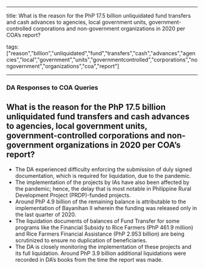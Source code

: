 
---

title: What is the reason for the PhP 17.5 billion unliquidated fund transfers and cash advances to agencies, local government units, government-controlled corporations and non-government organizations in 2020 per COA’s report?

tags: ["reason","billion","unliquidated","fund","transfers","cash","advances","agencies","local","government","units","governmentcontrolled","corporations","nongovernment","organizations","coa","report"]

---

### DA Responses to COA Queries

## What is the reason for the PhP 17.5 billion unliquidated fund transfers and cash advances to agencies, local government units, government-controlled corporations and non-government organizations in 2020 per COA’s report?


 - The DA experienced difficulty enforcing the submission of duly signed documentation, which is required for liquidation, due to the pandemic.
 - The implementation of the projects by IAs have also been affected by the pandemic; hence, the delay that is most notable in Philippine Rural Development Project (PRDP)-funded projects. 
 - Around PhP 4.9 billion of the remaining balance is attributable to the implementation of Bayanihan II wherein the funding was released only in the last quarter of 2020. 
 - The liquidation documents of balances of Fund Transfer for some programs like the Financial Subsidy to Rice Farmers (PhP 461.9 million) and Rice Farmers Financial Assistance (PhP 2.953 billion) are being scrutinized to ensure no duplication of beneficiaries. 
 - The DA is closely monitoring the implementation of these projects and its full liquidation. Around PhP 3.9 billion additional liquidations were recorded in DA’s books from the time the report was made.
